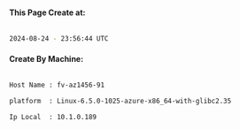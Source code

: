 
   
#### This Page Create at:

```bash

2024-08-24 - 23:56:44 UTC

```

#### Create By Machine:

```bash

Host Name : fv-az1456-91

platform  : Linux-6.5.0-1025-azure-x86_64-with-glibc2.35

Ip Local  : 10.1.0.189

```

